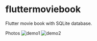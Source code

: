 # fluttermoviebook
Flutter movie book with SQLite database.

Photos
![demo1](https://user-images.githubusercontent.com/78217840/171019097-ed2ffa16-3015-4ebd-b5da-cdc92db549a8.png)
![demo2](https://user-images.githubusercontent.com/78217840/171019134-7d65da44-e6d0-4aa1-bbc1-08f8f8496bae.png)
